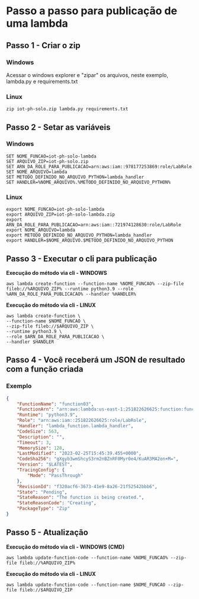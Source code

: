 # Passo a passo para publicação de uma lambda

## Passo 1 - Criar o zip
### Windows
Acessar o windows explorer e "zipar" os arquivos, neste exemplo, lambda.py e requirements.txt

### Linux
```shell
zip iot-ph-solo.zip lambda.py requirements.txt
```

## Passo 2 - Setar as variáveis

### Windows

```shell
SET NOME_FUNCAO=iot-ph-solo-lambda
SET ARQUIVO_ZIP=iot-ph-solo.zip
SET ARN_DA_ROLE_PARA_PUBLICACAO=arn:aws:iam::978177253869:role/LabRole
SET NOME_ARQUIVO=lambda
SET METODO_DEFINIDO_NO_ARQUIVO_PYTHON=lambda_handler
SET HANDLER=%NOME_ARQUIVO%.%METODO_DEFINIDO_NO_ARQUIVO_PYTHON%
```

### Linux
```shell
export NOME_FUNCAO=iot-ph-solo-lambda
export ARQUIVO_ZIP=iot-ph-solo-lambda.zip
export ARN_DA_ROLE_PARA_PUBLICACAO=arn:aws:iam::721974128630:role/LabRole
export NOME_ARQUIVO=lambda
export METODO_DEFINIDO_NO_ARQUIVO_PYTHON=lambda_handler
export HANDLER=$NOME_ARQUIVO.$METODO_DEFINIDO_NO_ARQUIVO_PYTHON
```
## Passo 3 - Executar o cli para publicação

**Execução do método via cli - WINDOWS**

```shell
aws lambda create-function --function-name %NOME_FUNCAO% --zip-file fileb://%ARQUIVO_ZIP% --runtime python3.9 --role %ARN_DA_ROLE_PARA_PUBLICACAO% --handler %HANDLER%
```

**Execução do método via cli - LINUX**
```shell
aws lambda create-function \
--function-name $NOME_FUNCAO \
--zip-file fileb://$ARQUIVO_ZIP \
--runtime python3.9 \
--role $ARN_DA_ROLE_PARA_PUBLICACAO \
--handler $HANDLER
```

## Passo 4 - Você receberá um JSON de resultado com a função criada

### Exemplo
```json
{
    "FunctionName": "function03",
    "FunctionArn": "arn:aws:lambda:us-east-1:251822626625:function:function03",
    "Runtime": "python3.9",
    "Role": "arn:aws:iam::251822626625:role/LabRole",
    "Handler": "lambda_function.lambda_handler",
    "CodeSize": 563,
    "Description": "",
    "Timeout": 3,
    "MemorySize": 128,
    "LastModified": "2023-02-25T15:45:39.455+0000",
    "CodeSha256": "gXgyb3wmShcyS3rm2nBZnRF0Myr0e4/KuAR3MA2on+M=",
    "Version": "$LATEST",
    "TracingConfig": {
        "Mode": "PassThrough"
    },
    "RevisionId": "f320acf6-3673-41e9-8a26-21f52542bbb6",
    "State": "Pending",
    "StateReason": "The function is being created.",
    "StateReasonCode": "Creating",
    "PackageType": "Zip"
}

```

## Passo 5 - Atualização

**Execução do método via cli - WINDOWS (CMD)**

```shell
aws lambda update-function-code --function-name %NOME_FUNCAO% --zip-file fileb://%ARQUIVO_ZIP%
```

**Execução do método via cli - LINUX**
```shell
aws lambda update-function-code --function-name $NOME_FUNCAO --zip-file fileb://$ARQUIVO_ZIP
```